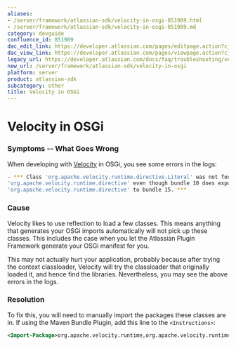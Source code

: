 ```yaml
---
aliases:
- /server/framework/atlassian-sdk/velocity-in-osgi-851989.html
- /server/framework/atlassian-sdk/velocity-in-osgi-851989.md
category: devguide
confluence_id: 851989
dac_edit_link: https://developer.atlassian.com/pages/editpage.action?cjm=wozere&pageId=851989
dac_view_link: https://developer.atlassian.com/pages/viewpage.action?cjm=wozere&pageId=851989
legacy_url: https://developer.atlassian.com/docs/faq/troubleshooting/velocity-in-osgi
new_url: /server/framework/atlassian-sdk/velocity-in-osgi
platform: server
product: atlassian-sdk
subcategory: other
title: Velocity in OSGi
---
```

# Velocity in OSGi

### Symptoms -- What Goes Wrong

When developing with <a href="http://velocity.apache.org/engine/index.html" class="external-link">Velocity</a> in OSGi, you see some errors in the logs:

``` bash
- *** Class 'org.apache.velocity.runtime.directive.Literal' was not found because bundle 15 does not import
'org.apache.velocity.runtime.directive' even though bundle 10 does export it. To resolve this issue, add an import for
'org.apache.velocity.runtime.directive' to bundle 15. ***
```

### Cause

Velocity likes to use reflection to load a few classes. This means anything that generates your OSGi imports automatically will not pick up these classes. This includes the case when you let the Atlassian Plugin Framework generate your OSGi manifest for you.

This may not actually hurt your application, probably because after trying the context classloader, Velocity will try the classloader that originally loaded it, and hence find the libraries. Nevertheless, you may see the above errors in the logs.

### Resolution

To fix this, you will need to manually import the packages these classes are in. If using the Maven Bundle Plugin, add this line to the `<Instructions>`:

``` xml
<Import-Package>org.apache.velocity.runtime,org.apache.velocity.runtime.directive,org.apache.velocity.runtime.resource,org.apache.velocity.util.introspection,*</Import-Package>
```



























































